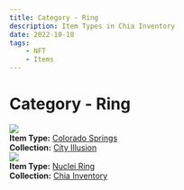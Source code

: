 ```yaml
---
title: Category - Ring
description: Item Types in Chia Inventory
date: 2022-10-10
tags:
    - NFT
    - Items
---
```


# Category - Ring
<div class="item_type_thumbnail">
<a href="../../Types/Ring/Colorado_Springs/Normal_Colorado_Springs_00001_00100/"><img loading="lazy" src="https://nezm4cxkq56jowdroraf27xlxbb2ok37m2jfsjzxrycvepfx.arweave.net/aTL_OCuqHfJdYcXRAXX7ruEOnK39mklknN44FUj-y3U"></a><br/>
<div><strong>Item Type:</strong> <a href="../../Types/Ring/Colorado_Springs/Normal_Colorado_Springs_00001_00100/">Colorado Springs</a></div>
<div><strong>Collection:</strong> <a href="https://www.spacescan.io/xch/nft/collection/col1lend2dcn558km4wcwta4xnkfv3xpcmlp9kyt0m909emvfxechlyqdl5ndg">City Illusion</a></div>
</div>
<div class="item_type_thumbnail">
<a href="../../Types/Ring/Nuclei_Ring/Normal_Nuclei_Ring_00001_00100/"><img loading="lazy" src="https://zjau525d3rvrh3ortjzz6qwohxm675hksrg2ey6lygj7hwjz6m7a.arweave.net/ykFO66PcaxPt0Zpzn0LOPdnv9OqUTaJjy8GT89k58z4"></a><br/>
<div><strong>Item Type:</strong> <a href="../../Types/Ring/Nuclei_Ring/Normal_Nuclei_Ring_00001_00100/">Nuclei Ring</a></div>
<div><strong>Collection:</strong> <a href="https://www.spacescan.io/xch/nft/collection/col16fpva26fhdjp2echs3cr7c30gzl7qe67hu9grtsjcqldz354asjsyzp6wx">Chia Inventory</a></div>
</div>

